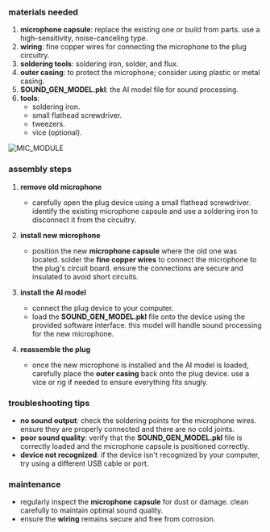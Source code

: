 ### materials needed
1. **microphone capsule**: replace the existing one or build from parts. use a high-sensitivity, noise-canceling type.
2. **wiring**: fine copper wires for connecting the microphone to the plug circuitry.
3. **soldering tools**: soldering iron, solder, and flux.
4. **outer casing**: to protect the microphone; consider using plastic or metal casing.
5. **SOUND_GEN_MODEL.pkl**: the AI model file for sound processing.
6. **tools**:
   - soldering iron.
   - small flathead screwdriver.
   - tweezers.
   - vice (optional).

![MIC_MODULE](https://github.com/plug-plug/unmute/02_ARTIFACTS/MISC/MIC_MODULE.png?raw=true)

### assembly steps
1. **remove old microphone**
   - carefully open the plug device using a small flathead screwdriver. identify the existing microphone capsule and use a soldering iron to disconnect it from the circuitry.

2. **install new microphone**
   - position the new **microphone capsule** where the old one was located. solder the **fine copper wires** to connect the microphone to the plug's circuit board. ensure the connections are secure and insulated to avoid short circuits.

3. **install the AI model**
   - connect the plug device to your computer.
   - load the **SOUND_GEN_MODEL.pkl** file onto the device using the provided software interface. this model will handle sound processing for the new microphone.

4. **reassemble the plug**
   - once the new microphone is installed and the AI model is loaded, carefully place the **outer casing** back onto the plug device. use a vice or rig if needed to ensure everything fits snugly.

### troubleshooting tips
- **no sound output**: check the soldering points for the microphone wires. ensure they are properly connected and there are no cold joints.
- **poor sound quality**: verify that the **SOUND_GEN_MODEL.pkl** file is correctly loaded and the microphone capsule is positioned correctly.
- **device not recognized**: if the device isn't recognized by your computer, try using a different USB cable or port.

### maintenance
- regularly inspect the **microphone capsule** for dust or damage. clean carefully to maintain optimal sound quality.
- ensure the **wiring** remains secure and free from corrosion.

